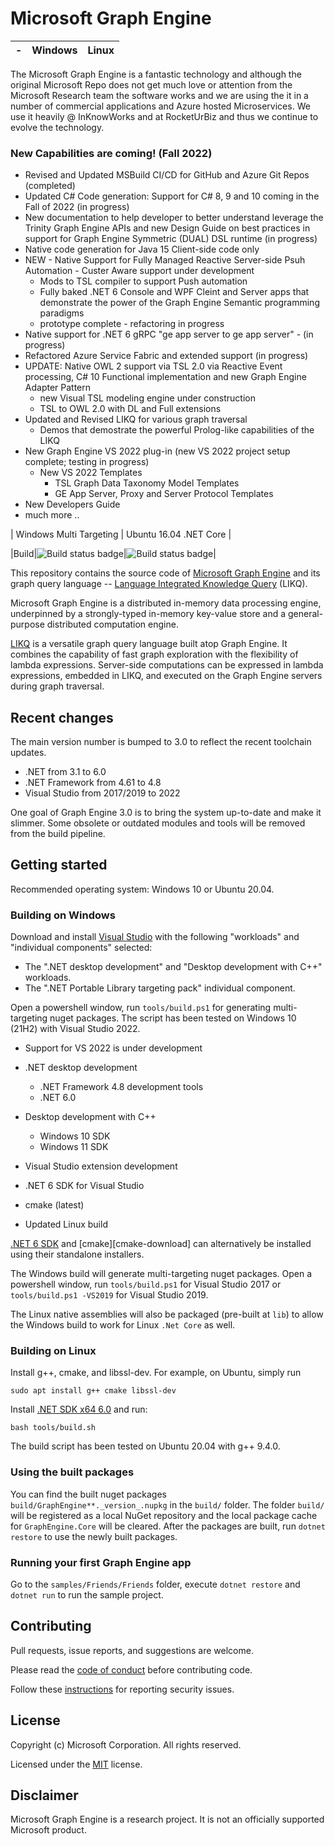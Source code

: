 # Microsoft Graph Engine

| - | Windows | Linux |
|:------:|:------:|:------:|
The Microsoft Graph Engine is a fantastic technology and although the original Microsoft Repo does not get much love or attention from the Microsoft Research team the software works and we are using the it in a number of commercial applications and Azure hosted Microservices. We use it heavily @ InKnowWorks and at RocketUrBiz and thus we continue to evolve the technology.

### New Capabilities are coming! (Fall 2022)

- Revised and Updated MSBuild CI/CD for GitHub and Azure Git Repos (completed)
- Updated C# Code generation: Support for C# 8, 9 and 10 coming in the Fall of 2022 (in progress)
- New documentation to help developer to better understand leverage the Trinity Graph Engine APIs and 
  new Design Guide on best practices in support for Graph Engine Symmetric (DUAL) DSL runtime (in progress)
- Native code generation for Java 15 Client-side code only
- NEW - Native Support for Fully Managed Reactive Server-side Psuh Automation - Custer Aware support under development
    * Mods to TSL compiler to support Push automation
    * Fully baked .NET 6 Console and WPF Cleint and Server apps that demonstrate the power of the Graph Engine Semantic programming paradigms
    * prototype complete - refactoring in progress
- Native support for .NET 6 gRPC "ge app server to ge app server" - (in progress)
- Refactored Azure Service Fabric and extended support (in progress)
- UPDATE: Native OWL 2 support via TSL 2.0 via Reactive Event processing, C# 10 Functional implementation and new Graph Engine Adapter Pattern
    * new Visual TSL modeling engine under construction
    * TSL to OWL 2.0 with DL and Full extensions
- Updated and Revised LIKQ for various graph traversal
    * Demos that demostrate the powerful Prolog-like capabilities of the LIKQ
- New Graph Engine VS 2022 plug-in (new VS 2022 project setup complete; testing in progress)
    * New VS 2022 Templates
        - TSL Graph Data Taxonomy Model Templates
        - GE App Server, Proxy and Server Protocol Templates
- New Developers Guide
- much more ..

| Windows Multi Targeting | Ubuntu 16.04 .NET Core |

|Build|![Build status badge](https://msai.visualstudio.com/GraphEngine/_apis/build/status/GraphEngine-Windows)|![Build status badge](https://msai.visualstudio.com/GraphEngine/_apis/build/status/GraphEngine-Linux)|

This repository contains the source code of [Microsoft Graph Engine][graph-engine] and its graph
query language -- [Language Integrated Knowledge Query][likq] (LIKQ).

Microsoft Graph Engine is a distributed in-memory data processing engine,
underpinned by a strongly-typed in-memory key-value store and a general-purpose distributed computation
engine.

[LIKQ][likq-gh]
is a versatile graph query language built atop Graph Engine. It
combines the capability of fast graph exploration with the flexibility
of lambda expressions. Server-side computations can be expressed in
lambda expressions, embedded in LIKQ, and executed on the Graph Engine servers during graph traversal.

## Recent changes

The main version number is bumped to 3.0 to reflect the recent toolchain updates.
- .NET from 3.1 to 6.0
- .NET Framework from 4.61 to 4.8
- Visual Studio from 2017/2019 to 2022

One goal of Graph Engine 3.0 is to bring the system up-to-date and make it slimmer.
Some obsolete or outdated modules and tools will be removed from the build pipeline.

## Getting started

Recommended operating system: Windows 10 or Ubuntu 20.04.

### Building on Windows

Download and install [Visual Studio][vs] with the following "workloads" and "individual components" selected:
- The ".NET desktop development" and "Desktop development with C++" workloads.
- The ".NET Portable Library targeting pack" individual component.

Open a powershell window, run `tools/build.ps1` for generating multi-targeting nuget packages.
The script has been tested on Windows 10 (21H2) with Visual Studio 2022.

- Support for VS 2022 is under development

- .NET desktop development
    - .NET Framework 4.8 development tools
    - .NET 6.0
- Desktop development with C++
    - Windows 10 SDK
    - Windows 11 SDK
- Visual Studio extension development
- .NET 6 SDK for Visual Studio
- cmake (latest)
- Updated Linux build

[.NET 6 SDK][dotnet-download] and [cmake][cmake-download] can alternatively be installed using their standalone installers.

The Windows build will generate multi-targeting nuget packages.
Open a powershell window, run `tools/build.ps1` for Visual Studio 2017 or `tools/build.ps1 -VS2019` for Visual Studio 2019.

The Linux native assemblies will also be packaged (pre-built at `lib`) to allow the Windows build to work for Linux `.Net Core` as well.

### Building on Linux

Install g++, cmake, and libssl-dev. For example, on Ubuntu, simply run

```shell
sudo apt install g++ cmake libssl-dev
```

Install [.NET SDK x64 6.0][dotnet6-on-ubuntu20-04] and run:

```shell
bash tools/build.sh
```

The build script has been tested on Ubuntu 20.04 with g++ 9.4.0.

### Using the built packages

You can find the built nuget packages `build/GraphEngine**._version_.nupkg` in the `build/` folder.
The folder `build/` will be registered as a local NuGet repository and the local package cache for
`GraphEngine.Core` will be cleared. After the packages are built, run `dotnet restore` to use the newly built packages.

### Running your first Graph Engine app

Go to the `samples/Friends/Friends` folder, execute `dotnet restore` and `dotnet run` to run the sample project.

## Contributing

Pull requests, issue reports, and suggestions are welcome.

Please read the [code of conduct](CODE_OF_CONDUCT.md) before contributing code.

Follow these [instructions](SECURITY.md) for reporting security issues.

## License

Copyright (c) Microsoft Corporation. All rights reserved.

Licensed under the [MIT](LICENSE.md) license.

## Disclaimer

Microsoft Graph Engine is a research project. It is not an officially supported Microsoft product.

<!--
Links
-->

[graph-engine]: https://www.graphengine.io/

[likq]: https://www.graphengine.io/video/likq.video.html

[likq-gh]: https://github.com/Microsoft/GraphEngine/tree/master/src/Modules/LIKQ

[academic-graph-search]: https://azure.microsoft.com/en-us/services/cognitive-services/academic-knowledge/

[vs-extension]: https://visualstudiogallery.msdn.microsoft.com/12835dd2-2d0e-4b8e-9e7e-9f505bb909b8

[graph-engine-core]: https://www.nuget.org/packages/GraphEngine.Core/

[likq-nuget]: https://www.nuget.org/packages/GraphEngine.LIKQ/

[vs]: https://www.visualstudio.com/

[dotnet-download]: https://dotnet.microsoft.com/

[dotnet6-on-ubuntu20-04]: https://docs.microsoft.com/en-us/dotnet/core/install/linux-ubuntu#2004

[license]: LICENSE.md
